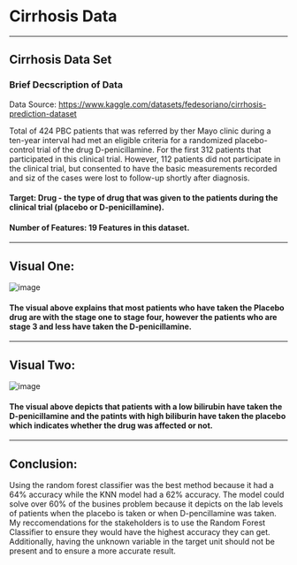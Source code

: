 # Cirrhosis Data 
---
## Cirrhosis Data Set 
### Brief Decscription of Data 

Data Source: https://www.kaggle.com/datasets/fedesoriano/cirrhosis-prediction-dataset

Total of 424 PBC patients that was referred by ther Mayo clinic during a ten-year interval had met an eligible criteria for a randomized placebo-control trial of the drug D-penicillamine. For the first 312 patients that participated in this clinical trial. However, 112 patients did not participate in the clinical trial, but consented to have the basic measurements recorded and siz of the cases were lost to follow-up shortly after diagnosis. 

#### Target: Drug - the type of drug that was given to the patients during the clinical trial (placebo or D-penicillamine).
#### Number of Features: 19 Features in this dataset. 
---
## Visual One:
![image](https://user-images.githubusercontent.com/122195358/231598053-eb90a4df-e1fe-4b18-9ba5-dcc76bb7c0b8.png)
#### The visual above explains that most patients who have taken the Placebo drug are with the stage one to stage four, however the patients who are stage 3 and less have taken the D-penicillamine. 
---
## Visual Two:
![image](https://user-images.githubusercontent.com/122195358/231598307-3d44ff70-a644-447f-96f1-55a19d34e781.png)
#### The visual above depicts that patients with a low bilirubin have taken the D-penicillamine and the patints with high biliburin have taken the placebo which indicates whether the drug was affected or not. 
---
## Conclusion: 
Using the random forest classifier was the best method because it had a 64% accuracy while the KNN model had a 62% accuracy. The model could solve over 60% of the busines problem because it depicts on the lab levels of patients when the placebo is taken or when D-pencillamine was taken. My reccomendations for the stakeholders is to use the Random Forest Classifier to ensure they would have the highest accuracy they can get. Additionally, having the unknown variable in the target unit should not be present and to ensure a more accurate result. 
